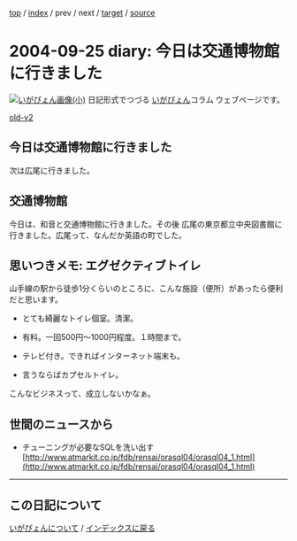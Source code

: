[top](https://igapyon.github.io/diary/) 
 / [index](https://igapyon.github.io/diary/2004/index.html) 
 / prev 
 / next 
 / [target](https://igapyon.github.io/diary/2004/ig040925.html) 
 / [source](https://github.com/igapyon/diary/blob/gh-pages/2004/ig040925.html.src.md) 

2004-09-25 diary: 今日は交通博物館に行きました
=====================================================================================================
[![いがぴょん画像(小)](https://igapyon.github.io/diary/images/iga200306s.jpg "いがぴょん")](https://igapyon.github.io/diary/memo/memoigapyon.html) 日記形式でつづる [いがぴょん](https://igapyon.github.io/diary/memo/memoigapyon.html)コラム ウェブページです。

[old-v2](ig040925-orig.html)

## 今日は交通博物館に行きました

次は広尾に行きました。


## 交通博物館

今日は、和音と交通博物館に行きました。その後 広尾の東京都立中央図書館に行きました。広尾って、なんだか英語の町でした。

## 思いつきメモ: エグゼクティブトイレ

山手線の駅から徒歩1分くらいのところに、こんな施設（便所）があったら便利だと思います。

* とても綺麗なトイレ個室。清潔。
  
* 有料。一回500円～1000円程度。１時間まで。
  
* テレビ付き。できればインターネット端末も。
  
* 言うならばカプセルトイレ。

こんなビジネスって、成立しないかなぁ。

## 世間のニュースから

* チューニングが必要なSQLを洗い出す
  [http://www.atmarkit.co.jp/fdb/rensai/orasql04/orasql04_1.html](http://www.atmarkit.co.jp/fdb/rensai/orasql04/orasql04_1.html)


----------------------------------------------------------------------------------------------------

## この日記について
[いがぴょんについて](https://igapyon.github.io/diary/memo/memoigapyon.html) / [インデックスに戻る](https://igapyon.github.io/diary/idxall.html)
